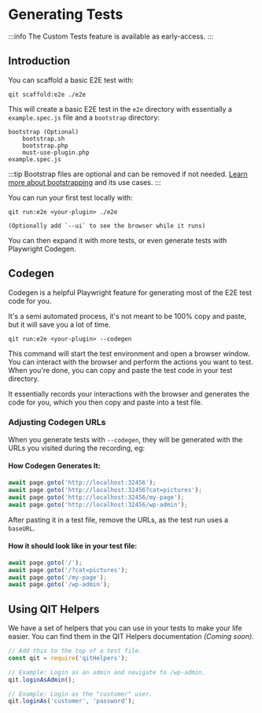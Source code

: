 # Generating Tests

:::info
The Custom Tests feature is available as early-access.
:::

## Introduction

You can scaffold a basic E2E test with:

```qitbash
qit scaffold:e2e ./e2e
```

This will create a basic E2E test in the `e2e` directory with essentially a `example.spec.js` file and a `bootstrap` directory:

```
bootstrap (Optional)
    bootstrap.sh
    bootstrap.php
    must-use-plugin.php
example.spec.js
```

:::tip
Bootstrap files are optional and can be removed if not needed. [Learn more about bootstrapping](/docs/custom-tests/bootstrap-and-test-phases) and its use cases.
:::

You can run your first test locally with:

```qitbash
qit run:e2e <your-plugin> ./e2e

(Optionally add `--ui` to see the browser while it runs)
```

You can then expand it with more tests, or even generate tests with Playwright Codegen.

## Codegen

Codegen is a helpful Playwright feature for generating most of the E2E test code for you.

It's a semi automated process, it's not meant to be 100% copy and paste, but it will save you a lot of time.

```qitbash
qit run:e2e <your-plugin> --codegen
```

This command will start the test environment and open a browser window. You can interact with the browser and perform the actions you want to test. When you're done, you can copy and paste the test code in your test directory.

It essentially records your interactions with the browser and generates the code for you, which you then copy and paste into a test file.

### Adjusting Codegen URLs

When you generate tests with `--codegen`, they will be generated with the URLs you visited during the recording, eg:


#### How Codegen Generates It:

```js
await page.goto('http://localhost:32456');
await page.goto('http://localhost:32456?cat=pictures');
await page.goto('http://localhost:32456/my-page');
await page.goto('http://localhost:32456/wp-admin');
```

After pasting it in a test file, remove the URLs, as the test run uses a `baseURL`.

#### How it should look like in your test file:

```js
await page.goto('/');
await page.goto('/?cat=pictures');
await page.goto('/my-page');
await page.goto('/wp-admin');
```

## Using QIT Helpers

We have a set of helpers that you can use in your tests to make your life easier. You can find them in the QIT Helpers documentation _(Coming soon)_.

```js
// Add this to the top of a test file.
const qit = require('qitHelpers');

// Example: Login as an admin and navigate to /wp-admin.
qit.loginAsAdmin();

// Example: Login as the "customer" user.
qit.loginAs('customer', 'password');
```